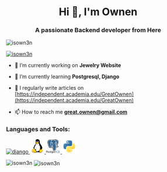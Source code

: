 <h1 align="center">Hi 👋, I'm Ownen</h1>
<h3 align="center">A passionate Backend developer from Here</h3>

<p align="left"> <img src="https://komarev.com/ghpvc/?username=isown3n&label=Profile%20views&color=0e75b6&style=flat" alt="isown3n" /> </p>

<p align="left"> <a href="https://github.com/ryo-ma/github-profile-trophy"><img src="https://github-profile-trophy.vercel.app/?username=isown3n" alt="isown3n" /></a> </p>

- 🔭 I’m currently working on **Jewelry Website**

- 🌱 I’m currently learning **Postgresql, Django**

- 📝 I regularly write articles on [https://independent.academia.edu/GreatOwnen](https://independent.academia.edu/GreatOwnen)

- 📫 How to reach me **great.ownen@gmail.com**

<h3 align="left">Languages and Tools:</h3>
<p align="left"> <a href="https://www.djangoproject.com/" target="_blank" rel="noreferrer"> <img src="https://cdn.worldvectorlogo.com/logos/django.svg" alt="django" width="40" height="40"/> </a> <a href="https://www.linux.org/" target="_blank" rel="noreferrer"> <img src="https://raw.githubusercontent.com/devicons/devicon/master/icons/linux/linux-original.svg" alt="linux" width="40" height="40"/> </a> <a href="https://www.postgresql.org" target="_blank" rel="noreferrer"> <img src="https://raw.githubusercontent.com/devicons/devicon/master/icons/postgresql/postgresql-original-wordmark.svg" alt="postgresql" width="40" height="40"/> </a> <a href="https://www.python.org" target="_blank" rel="noreferrer"> <img src="https://raw.githubusercontent.com/devicons/devicon/master/icons/python/python-original.svg" alt="python" width="40" height="40"/> </a> </p>

<p><img align="left" src="https://github-readme-stats.vercel.app/api/top-langs?username=isown3n&show_icons=true&locale=en&layout=compact" alt="isown3n" /></p>

<p>&nbsp;<img align="center" src="https://github-readme-stats.vercel.app/api?username=isown3n&show_icons=true&locale=en" alt="isown3n" /></p>
